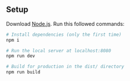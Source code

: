 ## Setup

Download [Node.js](https://nodejs.org/en/download/).
Run this followed commands:

```bash
# Install dependencies (only the first time)
npm i

# Run the local server at localhost:8080
npm run dev

# Build for production in the dist/ directory
npm run build
```
